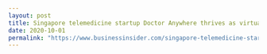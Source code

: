 ```yaml
---
layout: post
title: Singapore telemedicine startup Doctor Anywhere thrives as virtual healthcare becomes the new normal
date: 2020-10-01
permalink: "https://www.businessinsider.com/singapore-telemedicine-startup-doctor-anywhere-thrives-in-new-normal-2020-9"
---
```

